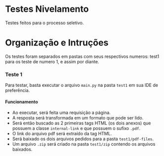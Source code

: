 # Testes Nivelamento
Testes feitos para o processo seletivo.

# Organização e Intruções
Os testes foram separados em pastas com seus respectivos numeros: test1 para os teste de numero 1, e assim por diante.
### Teste 1
Para testar, basta executar o arquivo `main.py` na pasta `test1` em sua IDE de preferência.
#### Funcionamento
- Ao executar, será feita uma requisição a página.
- A resposta será transformada em um formato que pode ser lido.
- Será então buscado as 2 primeiras tags HTML (os dois anexos) <a> que possuem a classe `internal-link` e que possuem o sufixo `.pdf`.
- O link do arquivo pdf será extraído da tag HTML.
- Será baixado os dois arquivos pedidos para a pasta `test1/pdf-files`.
- Um arquivo `.zip` será criado na pasta `test1/zip` contendo os arquivos baixados.
